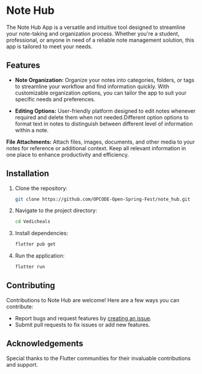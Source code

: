# Note Hub

The Note Hub App is a versatile and intuitive tool designed to streamline your note-taking and organization process. Whether you're a student, professional, or anyone in need of a reliable note management solution, this app is tailored to meet your needs.

## Features

- **Note Organization:** Organize your notes into categories, folders, or tags to streamline your workflow and find information quickly. With customizable organization options, you can tailor the app to suit your specific needs and preferences.
  
- **Editing Options:** User-friendly platform designed to edit notes whenever required and delete them when not needed.Different option options to format text in notes to distinguish between different level of information within a note.

**File Attachments:** Attach files, images, documents, and other media to your notes for reference or additional context. Keep all relevant information in one place to enhance productivity and efficiency.


## Installation

1. Clone the repository:

    ```bash
    git clone https://github.com/OPCODE-Open-Spring-Fest/note_hub.git
    ```

2. Navigate to the project directory:

    ```bash
    cd Vedicheals
    ```

3. Install dependencies:

    ```bash
    flutter pub get
    ```

4. Run the application:

    ```bash
    flutter run
    ```

## Contributing

Contributions to Note Hub are welcome! Here are a few ways you can contribute:

- Report bugs and request features by [creating an issue](https://github.com/OPCODE-Open-Spring-Fest/note_hub/issues).
- Submit pull requests to fix issues or add new features.


## Acknowledgements

Special thanks to the Flutter communities for their invaluable contributions and support.